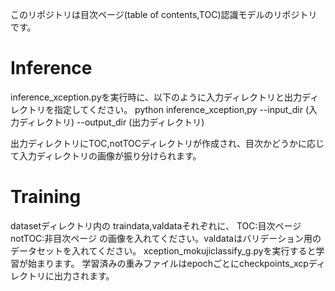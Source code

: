 このリポジトリは目次ページ(table of contents,TOC)認識モデルのリポジトリです。

# Inference
inference_xception.pyを実行時に、以下のように入力ディレクトリと出力ディレクトリを指定してください。
python inference_xception,py --input_dir (入力ディレクトリ) --output_dir (出力ディレクトリ)

出力ディレクトリにTOC,notTOCディレクトリが作成され、目次かどうかに応じて入力ディレクトリの画像が振り分けられます。

# Training
datasetディレクトリ内の
traindata,valdataそれぞれに、
TOC:目次ページ
notTOC:非目次ページ
の画像を入れてください。valdataはバリデーション用のデータセットを入れてください。
xception_mokujiclassify_g.pyを実行すると学習が始まります。
学習済みの重みファイルはepochごとにcheckpoints_xcpディレクトリに出力されます。

